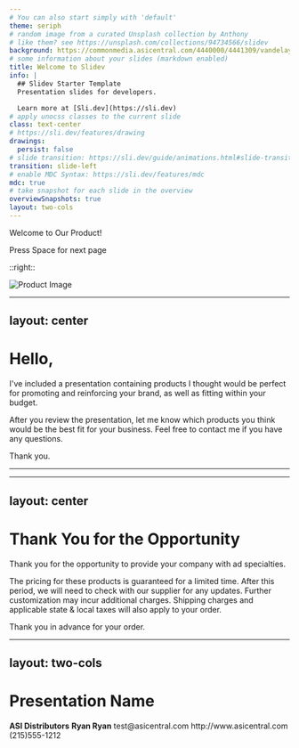 ```yaml
---
# You can also start simply with 'default'
theme: seriph
# random image from a curated Unsplash collection by Anthony
# like them? see https://unsplash.com/collections/94734566/slidev
background: https://commonmedia.asicentral.com/4440000/4441309/vandelayCoverPPT.jpg
# some information about your slides (markdown enabled)
title: Welcome to Slidev
info: |
  ## Slidev Starter Template
  Presentation slides for developers.

  Learn more at [Sli.dev](https://sli.dev)
# apply unocss classes to the current slide
class: text-center
# https://sli.dev/features/drawing
drawings:
  persist: false
# slide transition: https://sli.dev/guide/animations.html#slide-transitions
transition: slide-left
# enable MDC Syntax: https://sli.dev/features/mdc
mdc: true
# take snapshot for each slide in the overview
overviewSnapshots: true
layout: two-cols
---
```


<!-- Left Column with Centered Text -->

<div class="flex flex-col items-center justify-center h-full ">
  <p class="text-3xl font-semibold">Welcome to Our Product!</p>
  <div class="pt-12">
    <span @click="$slidev.nav.next" class="px-2 py-1 rounded cursor-pointer" hover="bg-white bg-opacity-10">
      Press Space for next page <carbon:arrow-right class="inline"/>
    </span>
  </div>
</div>

<!-- Right Column with Large Image -->
::right::

<div class="flex items-center justify-center h-full">
  <img src="https://www.filepicker.io/api/file/oTsv6mr1RKOdoocR0J0O" alt="Product Image" class="w-3/4 h-auto rounded-lg shadow-lg">
</div>

---
layout: center
---

# Hello,

I've included a presentation containing products I thought would be perfect for promoting and reinforcing your brand, as well as fitting within your budget.

After you review the presentation, let me know which products you think would be the best fit for your business. Feel free to contact me if you have any questions.

Thank you.

---

<ProductDetails productId="551749452" />

<style>
.slidev-layout {
  padding: 0.5rem;
}
</style>

<!--
Here is another comment.
-->

---
layout: center
---
# Thank You for the Opportunity

Thank you for the opportunity to provide your company with ad specialties.

The pricing for these products is guaranteed for a limited time. After this period, we will need to check with our supplier for any updates. Further customization may incur additional charges. Shipping charges and applicable state & local taxes will also apply to your order.

Thank you in advance for your order.

---
layout: two-cols
---

# Presentation Name

<div class="flex flex-col h-3/6 justify-center">
  <strong>ASI Distributors</strong>
  <strong>Ryan Ryan</strong>
  <span>test@asicentral.com</span>
  <span>http://www.asicentral.com</span>
  <span>(215)555-1212</span>
</div>



